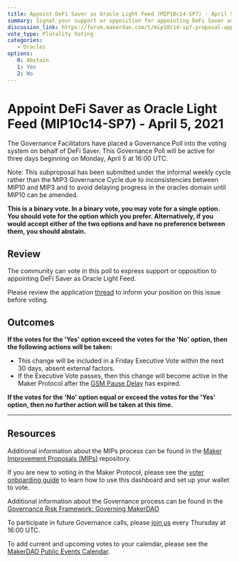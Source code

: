 ```yaml
---
title: Appoint DeFi Saver as Oracle Light Feed (MIP10c14-SP7) - April 5, 2021
summary: Signal your support or opposition for appointing DeFi Saver as Oracle Light Feed
discussion_link: https://forum.makerdao.com/t/mip10c14-sp7-proposal-appoint-defi-saver-as-a-light-feed/7207
vote_type: Plurality Voting
categories:
   - Oracles
options:
   0: Abstain
   1: Yes
   2: No
---
```

# Appoint DeFi Saver as Oracle Light Feed (MIP10c14-SP7) - April 5, 2021

The Governance Facilitators have placed a Governance Poll into the voting system on behalf of DeFi Saver. This Governance Poll will be active for three days beginning on Monday, April 5 at 16:00 UTC.

Note: This subproposal has been submitted under the informal weekly cycle rather than the MIP3 Governance Cycle due to inconsistencies between MIP10 and MIP3 and to avoid delaying progress in the oracles domain until MIP10 can be amended.

**This is a binary vote. In a binary vote, you may vote for a single option. You should vote for the option which you prefer. Alternatively, if you would accept either of the two options and have no preference between them, you should abstain.**

## Review

The community can vote in this poll to express support or opposition to appointing DeFi Saver as Oracle Light Feed.

Please review the application [thread](https://forum.makerdao.com/t/mip10c14-sp7-proposal-appoint-defi-saver-as-a-light-feed/7207) to inform your position on this issue before voting.

## Outcomes

**If the votes for the 'Yes' option exceed the votes for the 'No' option, then the following actions will be taken:**
* This change will be included in a Friday Executive Vote within the next 30 days, absent external factors.
* If the Executive Vote passes, then this change will become active in the Maker Protocol after the [GSM Pause Delay](https://community-development.makerdao.com/en/learn/governance/param-gsm-pause-delay) has expired.

**If the votes for the 'No' option equal or exceed the votes for the 'Yes' option, then no further action will be taken at this time.**

---

## Resources

Additional information about the MIPs process can be found in the [Maker Improvement Proposals (MIPs)](https://github.com/makerdao/mips) repository.

If you are new to voting in the Maker Protocol, please see the [voter onboarding guide](https://community-development.makerdao.com/onboarding/voter-onboarding) to learn how to use this dashboard and set up your wallet to vote.

Additional information about the Governance process can be found in the [Governance Risk Framework: Governing MakerDAO](https://community-development.makerdao.com/governance/governance-risk-framework)

To participate in future Governance calls, please [join us](https://community-development.makerdao.com/governance/governance-and-risk-meetings) every Thursday at 16:00 UTC.

To add current and upcoming votes to your calendar, please see the [MakerDAO Public Events Calendar](https://calendar.google.com/calendar/embed?src=makerdao.com_3efhm2ghipksegl009ktniomdk%40group.calendar.google.com&ctz=America%2FLos_Angeles).
